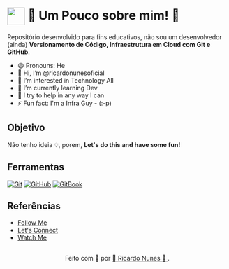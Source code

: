 <h1>
    <a href="https://instagram.com/ricardonunes.oficial/">
     <img align="center" width="40px" src="https://th.bing.com/th/id/OIP.RYQd9A6wG-T3bXHApwa0RQHaFR?w=900&h=640&rs=1&pid=ImgDetMain"></a>
    <span> 👀 Um Pouco sobre mim! 👀 </span>
</h1>

Repositório desenvolvido para fins educativos, não sou um desenvolvedor (ainda) **Versionamento de Código, Infraestrutura em Cloud com Git e GitHub**.

- 😄 Pronouns: He
- 👋 Hi, I’m @ricardonunesoficial
- 👀 I’m interested in Technology All
- 🌱 I’m currently learning Dev
- 💞️ I try to help in any way I can
- ⚡ Fun fact: I'm a Infra Guy - (:-p)

## Objetivo
Não tenho ideia 💡, porem, **Let's do this and have some fun!**

## Ferramentas
[![Git](https://img.shields.io/badge/Git-000?style=for-the-badge&logo=git&logoColor=E94D5F)](https://git-scm.com/doc) 
[![GitHub](https://img.shields.io/badge/GitHub-000?style=for-the-badge&logo=github&logoColor=30A3DC)](https://docs.github.com/)
[![GitBook]([https://img.shields.io/badge/GitBook-000?style=for-the-badge&logo=gitbook&logoColor=E94D5F])](https://aline-antunes.gitbook.io/formacao-fundamentos-github)
</br>




## Referências
- [Follow Me](https://www.instagram.com/ricardonunes.oficial/)
- [Let's Connect](https://www.linkedin.com/in/ricardonunesoficial/)
- [Watch Me](https://www.youtube.com/ricardonunespnl)

##
<div align="center">Feito com 💞️ por <a href="https://www.instagram.com/ricardonunes.oficial/"> 👋 Ricardo Nunes 👋 </a>.</div>

<!---
ricardonunesoficial/ricardonunesoficial is a ✨ special ✨ repository because its `README.md` (this file) appears on your GitHub profile.
You can click the Preview link to take a look at your changes.
--->
